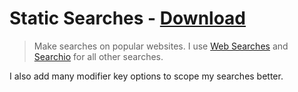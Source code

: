 # Static Searches - [Download](https://github.com/nikitavoloboev/small-workflows/blob/master/static-searches/Static%20searches.alfredworkflow?raw=true)
> Make searches on popular websites. I use [Web Searches](https://github.com/nikitavoloboev/alfred-web-searches) and [Searchio](https://github.com/deanishe/alfred-searchio) for all other searches.

I also add many modifier key options to scope my searches better.


